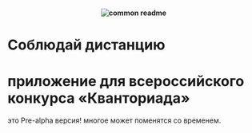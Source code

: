 <h4 align="center">
  <img alt="common readme" src="https://sun9-64.userapi.com/impg/aYKKn96GgNJWLABsZqyVVKjzjNoDVGJd5r0odg/UsXiZtF6s6E.jpg?size=400x160&quality=96&proxy=1&sign=82794ea875e324314bf85018cdf6d3ec">
</h4>

# Соблюдай дистанцию
приложение для всероссийского конкурса «Кванториада»
======
это Pre-alpha версия! многое может поменятся со временем.

